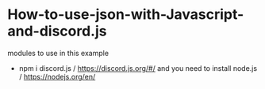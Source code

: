 # How-to-use-json-with-Javascript-and-discord.js
modules to use in this example
* npm i discord.js / https://discord.js.org/#/
and you need to install node.js / https://nodejs.org/en/
